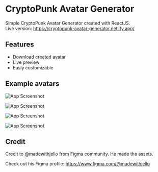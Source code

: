 # CryptoPunk Avatar Generator

Simple CryptoPunk Avatar Generator created with ReactJS. <br>
Live version: https://cryptopunk-avatar-generator.netlify.app/


## Features

- Download created avatar
- Live preview
- Easly customizable

## Example avatars

![App Screenshot](https://i.imgur.com/Rpleh5b.png)

![App Screenshot](https://i.imgur.com/5goOe61.png)

![App Screenshot](https://i.imgur.com/GKuk6kk.png)

![App Screenshot](https://i.imgur.com/4Zbk8ip.png)


## Credit

Credit to @madewithjello from Figma community. He made the assets.

Check out his Figma profile: https://www.figma.com/@madewithjello
